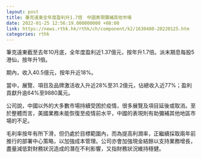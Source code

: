 ```yaml
---
layout: post
title: 筆克遠東全年度盈利升1.7倍　中國表現彌補其他市場
date: 2022-01-25 12:56:19.000000000 +08:00
link: https://news.rthk.hk/rthk/ch/component/k2/1630480-20220125.htm
categories: rthk
---
```


筆克遠東截至去年10月底，全年度盈利近1.37億元，按年升1.7倍。派末期息每股5港仙，按年升1倍。

期內，收入40.5億元，按年升近18%。

當中，展覽、項目及品牌激活收入升近28%至31.2億元，佔總收入近77%；盈利貢獻升逾64%至9880萬元。

公司說，中國以外的大多數市場持續受困於疫情，很多展覽及項目延後或取消。至於整體而言，美國業務未能恢復至疫情前水平，中國的表現則有助彌補其他地區市場的不足。

毛利率按年有所下滑，但仍處於目標範圍內，而為提高利潤率，正繼續採取兩年前推行的部署中心策略，以加強成本管理。公司亦會加強現金結餘以支持業務增長，盡量減低對財務狀況造成的潛在不利影響，又指財務狀況維持穩健。
